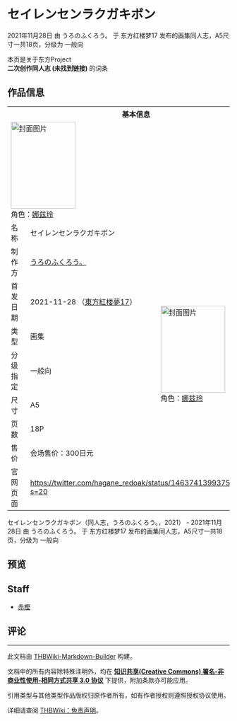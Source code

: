 # セイレンセンラクガキボン

<!-- source html: G:\repos\THBWiki-Markdown-Builder\THBWikiMarkdown\Temp\main\b\bc\ns0%3A%E3%82%BB%E3%82%A4%E3%83%AC%E3%83%B3%E3%82%BB%E3%83%B3%E3%83%A9%E3%82%AF%E3%82%AC%E3%82%AD%E3%83%9C%E3%83%B3.html -->

2021年11月28日 由 うろのふくろう。 于 东方红楼梦17 发布的画集同人志，A5尺寸一共18页，分级为 一般向

本页是关于东方Project  
 **二次创作同人志 (未找到链接)** 的词条

## 作品信息

<table><tbody><tr><th colspan="3">基本信息</th></tr><tr><td class="cover-artwork-mobile" colspan="2"><a href="./文件-セイレンセンラクガキボン封面.jpg.md" class="image" title="封面图片"><img alt="封面图片" src="https://upload.thwiki.cc/thumb/b/b6/%E3%82%BB%E3%82%A4%E3%83%AC%E3%83%B3%E3%82%BB%E3%83%B3%E3%83%A9%E3%82%AF%E3%82%AC%E3%82%AD%E3%83%9C%E3%83%B3%E5%B0%81%E9%9D%A2.jpg/146px-%E3%82%BB%E3%82%A4%E3%83%AC%E3%83%B3%E3%82%BB%E3%83%B3%E3%83%A9%E3%82%AF%E3%82%AC%E3%82%AD%E3%83%9C%E3%83%B3%E5%B0%81%E9%9D%A2.jpg" decoding="async" loading="lazy" width="146" height="196" srcset="https://upload.thwiki.cc/thumb/b/b6/%E3%82%BB%E3%82%A4%E3%83%AC%E3%83%B3%E3%82%BB%E3%83%B3%E3%83%A9%E3%82%AF%E3%82%AC%E3%82%AD%E3%83%9C%E3%83%B3%E5%B0%81%E9%9D%A2.jpg/219px-%E3%82%BB%E3%82%A4%E3%83%AC%E3%83%B3%E3%82%BB%E3%83%B3%E3%83%A9%E3%82%AF%E3%82%AC%E3%82%AD%E3%83%9C%E3%83%B3%E5%B0%81%E9%9D%A2.jpg 1.5x, https://upload.thwiki.cc/thumb/b/b6/%E3%82%BB%E3%82%A4%E3%83%AC%E3%83%B3%E3%82%BB%E3%83%B3%E3%83%A9%E3%82%AF%E3%82%AC%E3%82%AD%E3%83%9C%E3%83%B3%E5%B0%81%E9%9D%A2.jpg/292px-%E3%82%BB%E3%82%A4%E3%83%AC%E3%83%B3%E3%82%BB%E3%83%B3%E3%83%A9%E3%82%AF%E3%82%AC%E3%82%AD%E3%83%9C%E3%83%B3%E5%B0%81%E9%9D%A2.jpg 2x" data-file-width="671" data-file-height="900"></a><div class="cover-char">角色：<a href="./娜兹玲.md" title="娜兹玲">娜兹玲</a></div></td>
</tr><tr><td class="label">名称</td><td colspan="2"> セイレンセンラクガキボン </td></tr><tr><td class="label">制作方</td><td><a href="./うろのふくろう。.md" title="うろのふくろう。">うろのふくろう。</a></td><td class="cover-artwork" rowspan="7" style="min-width:196px;"><a href="./文件-セイレンセンラクガキボン封面.jpg.md" class="image" title="封面图片"><img alt="封面图片" src="https://upload.thwiki.cc/thumb/b/b6/%E3%82%BB%E3%82%A4%E3%83%AC%E3%83%B3%E3%82%BB%E3%83%B3%E3%83%A9%E3%82%AF%E3%82%AC%E3%82%AD%E3%83%9C%E3%83%B3%E5%B0%81%E9%9D%A2.jpg/146px-%E3%82%BB%E3%82%A4%E3%83%AC%E3%83%B3%E3%82%BB%E3%83%B3%E3%83%A9%E3%82%AF%E3%82%AC%E3%82%AD%E3%83%9C%E3%83%B3%E5%B0%81%E9%9D%A2.jpg" decoding="async" loading="lazy" width="146" height="196" srcset="https://upload.thwiki.cc/thumb/b/b6/%E3%82%BB%E3%82%A4%E3%83%AC%E3%83%B3%E3%82%BB%E3%83%B3%E3%83%A9%E3%82%AF%E3%82%AC%E3%82%AD%E3%83%9C%E3%83%B3%E5%B0%81%E9%9D%A2.jpg/219px-%E3%82%BB%E3%82%A4%E3%83%AC%E3%83%B3%E3%82%BB%E3%83%B3%E3%83%A9%E3%82%AF%E3%82%AC%E3%82%AD%E3%83%9C%E3%83%B3%E5%B0%81%E9%9D%A2.jpg 1.5x, https://upload.thwiki.cc/thumb/b/b6/%E3%82%BB%E3%82%A4%E3%83%AC%E3%83%B3%E3%82%BB%E3%83%B3%E3%83%A9%E3%82%AF%E3%82%AC%E3%82%AD%E3%83%9C%E3%83%B3%E5%B0%81%E9%9D%A2.jpg/292px-%E3%82%BB%E3%82%A4%E3%83%AC%E3%83%B3%E3%82%BB%E3%83%B3%E3%83%A9%E3%82%AF%E3%82%AC%E3%82%AD%E3%83%9C%E3%83%B3%E5%B0%81%E9%9D%A2.jpg 2x" data-file-width="671" data-file-height="900"></a><div class="cover-char">角色：<a href="./娜兹玲.md" title="娜兹玲">娜兹玲</a></div></td>
</tr><tr><td class="label">首发日期</td><td>2021-11-28&#160;（<a href="/展会作品列表?e=%E4%B8%9C%E6%96%B9%E7%BA%A2%E6%A5%BC%E6%A2%A6%2317">東方紅楼夢17</a>）</td></tr><tr><td class="label">类型</td><td>画集</td></tr><tr><td class="label">分级指定</td><td>一般向</td></tr><tr><td class="label">尺寸</td><td>A5</td></tr><tr><td class="label">页数</td><td>18P</td></tr><tr><td class="label">售价</td><td>会场售价：300日元</td></tr>
<tr><td class="label">官网页面</td><td colspan="2"><a rel="nofollow" class="external free" href="https://twitter.com/hagane_redoak/status/1463741399375900676?s=20">https://twitter.com/hagane_redoak/status/1463741399375900676?s=20</a></td></tr></tbody></table>

セイレンセンラクガキボン（同人志，うろのふくろう。，2021） - 2021年11月28日 由 うろのふくろう。 于 东方红楼梦17 发布的画集同人志，A5尺寸一共18页，分级为 一般向

## 预览

## Staff
- [赤樫](./赤樫.md)


## 评论




---

此文档由 [THBWiki-Markdown-Builder](https://github.com/Delsin-Yu/THBWiki-Markdown-Builder) 构建。

文档中的所有内容除特殊注明外，均在 [**知识共享(Creative Commons) 署名-非商业性使用-相同方式共享 3.0 协议**](https://creativecommons.org/licenses/by-sa/3.0/deed.zh-hans) 下提供，附加条款亦可能应用。

引用类型与其他类型作品版权归原作者所有，如有作者授权则遵照授权协议使用。

详细请查阅 [THBWiki：免责声明](https://thbwiki.cc/THBWiki:%E5%85%8D%E8%B4%A3%E5%A3%B0%E6%98%8E)。

